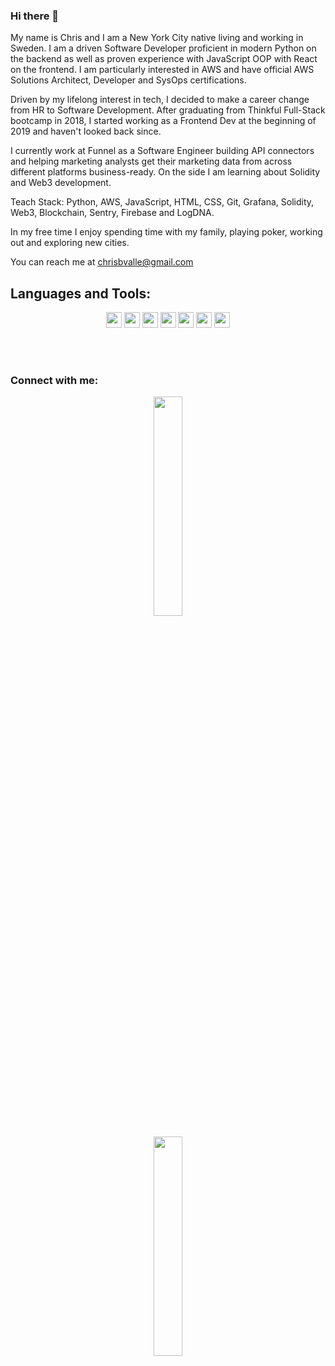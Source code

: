 ### Hi there 👋

My name is Chris and I am a New York City native living and working in Sweden.  I am a driven Software Developer proficient in modern Python on the backend as well as proven experience with JavaScript OOP with React on the frontend.  I am particularly interested in AWS and have official AWS Solutions Architect, Developer and SysOps certifications.

Driven by my lifelong interest in tech, I decided to make a career change from HR to Software Development.  After graduating from Thinkful Full-Stack bootcamp in 2018, I started working as a Frontend Dev at the beginning of 2019 and haven't looked back since.

I currently work at Funnel as a Software Engineer building API connectors and helping marketing analysts get their marketing data from across different platforms business-ready.  On the side I am learning about Solidity and Web3 development.  

Teach Stack: Python, AWS, JavaScript, HTML, CSS, Git, Grafana, Solidity, Web3, Blockchain, Sentry, Firebase and LogDNA.

In my free time I enjoy spending time with my family, playing poker, working out and exploring new cities.

You can reach me at chrisbvalle@gmail.com

## Languages and Tools:
<p align="center">
<img src="https://img.shields.io/badge/python-3776AB.svg?&style=for-the-badge&logo=python&logoColor=white" height="25"/>
<img src="https://img.shields.io/badge/jupyter-F3631D.svg?&style=for-the-badge&logo=jupyter&logoColor=white" height="25"/>
<img src="https://img.shields.io/badge/Web3-Solidity-blue.svg?&style=for-the-badge&logo=anaconda&logoColor=white" height="25"/>
<img src="https://img.shields.io/badge/-JavaScript-red.svg?&style=for-the-badge&logo=JavaScript&logoColor=red" height="25"/>
<img src="https://img.shields.io/badge/-AWS-yellow.svg?&style=for-the-badge&logo=aws&logoColor=Yellow" height="25"/>
<img src="https://img.shields.io/badge/-React-blue.svg?&style=for-the-badge&logo=React&logoColor=Blue" height="25"/>
<img src="https://img.shields.io/badge/-Git-lightgrey.svg?&style=for-the-badge&logo=Git&logoColor=lightgrey" height="25"/>
</p>
<br />
<br />
<h3>Connect with me:</h3>
<tr>
          <td align="center" width="300">
<p align="center">
            <a href="https://twitter.com/MadridChris">
              <img width="30%" src="https://cdn2.iconfinder.com/data/icons/social-media-2199/64/social_media_isometric_6-twitter-512.png" />
            </a>
</p>
          </td>
	  <td align="center" width="300">
<p align="center">
            <a href="https://www.linkedin.com/in/chris-v-464ba920/">
              <img width="30%"src="https://cdn2.iconfinder.com/data/icons/social-media-2199/64/social_media_isometric_14-linkedin-512.png" />
            </a>
